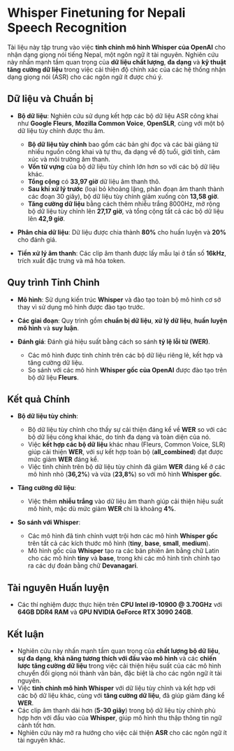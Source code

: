 # Whisper Finetuning for Nepali Speech Recognition

Tài liệu này tập trung vào việc **tinh chỉnh mô hình Whisper của OpenAI** cho nhận dạng giọng nói tiếng Nepal, một ngôn ngữ ít tài nguyên. Nghiên cứu này nhấn mạnh tầm quan trọng của **dữ liệu chất lượng**, **đa dạng** và **kỹ thuật tăng cường dữ liệu** trong việc cải thiện độ chính xác của các hệ thống nhận dạng giọng nói (ASR) cho các ngôn ngữ ít được chú ý.

## Dữ liệu và Chuẩn bị

- **Bộ dữ liệu**: Nghiên cứu sử dụng kết hợp các bộ dữ liệu ASR công khai như **Google Fleurs**, **Mozilla Common Voice**, **OpenSLR**, cùng với một bộ dữ liệu tùy chỉnh được thu âm.
  - **Bộ dữ liệu tùy chỉnh** bao gồm các bản ghi đọc và các bài giảng từ nhiều nguồn công khai và tự thu, đa dạng về độ tuổi, giới tính, cảm xúc và môi trường âm thanh.
  - **Vốn từ vựng** của bộ dữ liệu tùy chỉnh lớn hơn so với các bộ dữ liệu khác.
  - **Tổng cộng** có **33,97 giờ** dữ liệu âm thanh thô.
  - **Sau khi xử lý trước** (loại bỏ khoảng lặng, phân đoạn âm thanh thành các đoạn 30 giây), bộ dữ liệu tùy chỉnh giảm xuống còn **13,58 giờ**.
  - **Tăng cường dữ liệu** bằng cách thêm nhiễu trắng 8000Hz, mở rộng bộ dữ liệu tùy chỉnh lên **27,17 giờ**, và tổng cộng tất cả các bộ dữ liệu lên **42,9 giờ**.

- **Phân chia dữ liệu**: Dữ liệu được chia thành **80%** cho huấn luyện và **20%** cho đánh giá.

- **Tiền xử lý âm thanh**: Các clip âm thanh được lấy mẫu lại ở tần số **16kHz**, trích xuất đặc trưng và mã hóa token.

## Quy trình Tinh Chỉnh

- **Mô hình**: Sử dụng kiến trúc **Whisper** và đào tạo toàn bộ mô hình cơ sở thay vì sử dụng mô hình được đào tạo trước.

- **Các giai đoạn**: Quy trình gồm **chuẩn bị dữ liệu**, **xử lý dữ liệu**, **huấn luyện mô hình** và **suy luận**.

- **Đánh giá**: Đánh giá hiệu suất bằng cách so sánh **tỷ lệ lỗi từ (WER)**.
  - Các mô hình được tinh chỉnh trên các bộ dữ liệu riêng lẻ, kết hợp và tăng cường dữ liệu.
  - So sánh với các mô hình **Whisper gốc của OpenAI** được đào tạo trên bộ dữ liệu **Fleurs**.

## Kết quả Chính

- **Bộ dữ liệu tùy chỉnh**: 
  - Bộ dữ liệu tùy chỉnh cho thấy sự cải thiện đáng kể về **WER** so với các bộ dữ liệu công khai khác, do tính đa dạng và toàn diện của nó.
  - Việc **kết hợp các bộ dữ liệu** khác nhau (Fleurs, Common Voice, SLR) giúp cải thiện **WER**, với sự kết hợp toàn bộ (**all_combined**) đạt được mức giảm **WER** đáng kể.
  - Việc tinh chỉnh trên bộ dữ liệu tùy chỉnh đã giảm **WER** đáng kể ở các mô hình nhỏ (**36,2%**) và vừa (**23,8%**) so với mô hình **Whisper gốc**.

- **Tăng cường dữ liệu**: 
  - Việc thêm **nhiễu trắng** vào dữ liệu âm thanh giúp cải thiện hiệu suất mô hình, mặc dù mức giảm **WER** chỉ là khoảng **4%**.

- **So sánh với Whisper**: 
  - Các mô hình đã tinh chỉnh vượt trội hơn các mô hình **Whisper gốc** trên tất cả các kích thước mô hình (**tiny**, **base**, **small**, **medium**).
  - Mô hình gốc của **Whisper** tạo ra các bản phiên âm bằng chữ Latin cho các mô hình **tiny** và **base**, trong khi các mô hình tinh chỉnh tạo ra các dự đoán bằng chữ **Devanagari**.

## Tài nguyên Huấn luyện

- Các thí nghiệm được thực hiện trên **CPU Intel i9-10900 @ 3.70GHz** với **64GB DDR4 RAM** và **GPU NVIDIA GeForce RTX 3090 24GB**.

## Kết luận

- Nghiên cứu này nhấn mạnh tầm quan trọng của **chất lượng bộ dữ liệu**, **sự đa dạng**, **khả năng tương thích với đầu vào mô hình** và các **chiến lược tăng cường dữ liệu** trong việc cải thiện hiệu suất của các mô hình chuyển đổi giọng nói thành văn bản, đặc biệt là cho các ngôn ngữ ít tài nguyên.
- Việc **tinh chỉnh mô hình Whisper** với dữ liệu tùy chỉnh và kết hợp với các bộ dữ liệu khác, cùng với **tăng cường dữ liệu**, đã giúp giảm đáng kể **WER**.
- Các clip âm thanh dài hơn (**5-30 giây**) trong bộ dữ liệu tùy chỉnh phù hợp hơn với đầu vào của **Whisper**, giúp mô hình thu thập thông tin ngữ cảnh tốt hơn.
- Nghiên cứu này mở ra hướng cho việc cải thiện **ASR** cho các ngôn ngữ ít tài nguyên khác.